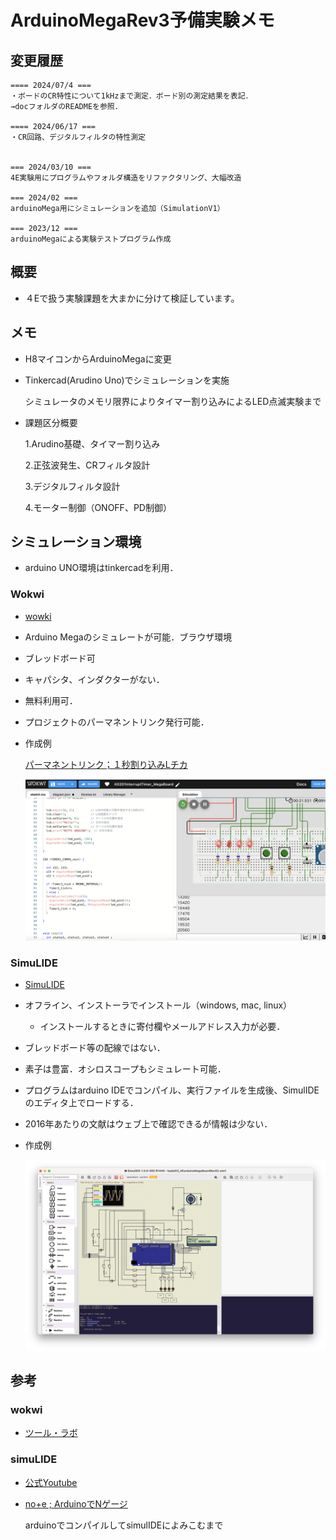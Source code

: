 # ArduinoMegaRev3予備実験メモ

## 変更履歴

```
==== 2024/07/4 ===
・ボードのCR特性について1kHzまで測定．ボード別の測定結果を表記．
→docフォルダのREADMEを参照．

==== 2024/06/17 ===
・CR回路、デジタルフィルタの特性測定


=== 2024/03/10 ===
4E実験用にプログラムやフォルダ構造をリファクタリング、大幅改造

=== 2024/02 ===
arduinoMega用にシミュレーションを追加（SimulationV1）

=== 2023/12 ===
arduinoMegaによる実験テストプログラム作成

```

## 概要
* ４Eで扱う実験課題を大まかに分けて検証しています。

## メモ
* H8マイコンからArduinoMegaに変更
* Tinkercad(Arudino Uno)でシミュレーションを実施

  シミュレータのメモリ限界によりタイマー割り込みによるLED点滅実験まで
* 課題区分概要

    1.Arudino基礎、タイマー割り込み

    2.正弦波発生、CRフィルタ設計

    3.デジタルフィルタ設計

    4.モーター制御（ONOFF、PD制御）

## シミュレーション環境

* arduino UNO環境はtinkercadを利用．

### Wokwi

  * [wowki](https://wokwi.com/)

  * Arduino Megaのシミュレートが可能．ブラウザ環境

  * ブレッドボード可

  * キャパシタ、インダクターがない．

  * 無料利用可．

  * プロジェクトのパーマネントリンク発行可能．

  * 作成例

    [パーマネントリンク；１秒割り込みLチカ](https://wokwi.com/projects/390779763933678593)

    ![2bunshu](./kadai1/04_InterruptTimer/pic_OneSecTimer/wokwiK0201.png "pinAssign")


### SimuLIDE

  * [SimuLIDE](https://simulide.com/p/)

  * オフライン、インストーラでインストール（windows, mac, linux）

    * インストールするときに寄付欄やメールアドレス入力が必要．

  * ブレッドボード等の配線ではない．

  * 素子は豊富．オシロスコープもシミュレート可能．

  * プログラムはarduino IDEでコンパイル、実行ファイルを生成後、SimulIDEのエディタ上でロードする．

  * 2016年あたりの文献はウェブ上で確認できるが情報は少ない．

  * 作成例

    ![2bunshu](./kadai2/04_CRLPF/pic_CRLPF/simIKadai0305.png "pinAssign")

## 参考

### wokwi

* [ツール・ラボ](https://tool-lab.com/wokwi-usage/)

### simuLIDE

* [公式Youtube](https://www.youtube.com/watch?v=xvSK6eoMHIw&list=PL0YDA67EjDEEasQXWilro9SEyDHN-H6ug)

* [no+e ; ArduinoでNゲージ](https://note.com/kanreki_debut/n/n3877bf451b77)

  arduinoでコンパイルしてsimulIDEによみこむまで